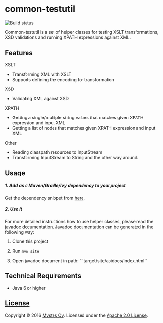 # common-testutil

![Build status](https://circleci.com/gh/Mystes/common-testutil.svg?style=shield&circle-token=e7cd98caa4f001d6d5c431779f6553228b19c17a)

Common-testutil is a set of helper classes for testing XSLT transformations, XSD validations and running XPATH expressions against XML.

## Features

XSLT
 * Transforming XML with XSLT
 * Supports defining the encoding for transformation

XSD
 * Validating XML against XSD

XPATH
 * Getting a single/multiple string values that matches given XPATH expression and input XML
 * Getting a list of nodes that matches given XPATH expression and input XML

Other
 * Reading classpath resources to InputStream
 * Transforming InputStream to String and the other way around.

## Usage

##### 1. Add as a Maven/Gradle/Ivy dependency to your project

Get the dependency snippet from [here](https://bintray.com/mystes/maven/common-testutil/view).

##### 2. Use it

For more detailed instructions how to use helper classes, please read the javadoc documentation. Javadoc documentation can be generated in the following way:

1) Clone this project

2) Run ```mvn site```

3) Open javadoc document in path: ```target/site/apidocs/index.html``

## Technical Requirements

* Java 6 or higher

## [License](LICENSE)

Copyright &copy; 2016 [Mystes Oy](http://www.mystes.fi). Licensed under the [Apache 2.0 License](LICENSE).
